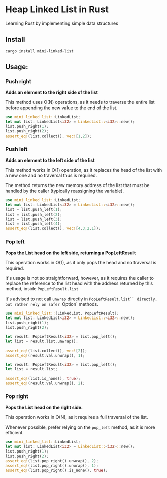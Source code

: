# Heap Linked List in Rust

Learning Rust by implementing simple data structures

## Install

```cargo install mini-linked-list```

## Usage:

### Push right
**Adds an element to the right side of the list**

This method uses O(N) operations, as it needs to traverse
the entire list before appending the new value to the end of the list.

```rust
use mini_linked_list::LinkedList;
let mut list: LinkedList<i32> = LinkedList::<i32>::new();
list.push_right(1);
list.push_right(2);
assert_eq!(list.collect(), vec![1,2]);
```

### Push left
**Adds an element to the left side of the list**

This method works in O(1) operation, as it replaces the head of the list
with a new one and no traversal thus is required.

The method returns the new memory address of the list that must be handled
by the caller (typically reassigning the variable).

```rust
use mini_linked_list::LinkedList;
let mut list: LinkedList<i32> = LinkedList::<i32>::new();
list = list.push_left(1);
list = list.push_left(2);
list = list.push_left(3);
list = list.push_left(4);
assert_eq!(list.collect(), vec![4,3,2,1]);
```

### Pop left
**Pops the List head on the left side, returning a PopLeftResult**

This operation works in O(1), as it only pops the head and
no traversal is required.

It's usage is not so straightforward, however, as it requires
the caller to replace the reference to the list head with the
address returned by this method, inside `PopLeftResult.list`

It's advised to not call `unwrap` directly in `PopLeftResult.list``
directly, but rather rely on safer `Option` methods.

```rust
use mini_linked_list::{LinkedList, PopLeftResult};
let mut list: LinkedList<i32> = LinkedList::<i32>::new();
list.push_right(1);
list.push_right(2);

let result: PopLeftResult<i32> = list.pop_left();
let list = result.list.unwrap();

assert_eq!(list.collect(), vec![2]);
assert_eq!(result.val.unwrap(), 1);

let result: PopLeftResult<i32> = list.pop_left();
let list = result.list;

assert_eq!(list.is_none(), true);
assert_eq!(result.val.unwrap(), 2);
```

### Pop right
**Pops the List head on the right side.**

This operation works in O(N), as it requires a full traversal
of the list.

Whenever possible, prefer relying on the `pop_left` method, as it is more
efficient.

```rust
use mini_linked_list::LinkedList;
let mut list: LinkedList<i32> = LinkedList::<i32>::new();
list.push_right(1);
list.push_right(2);
assert_eq!(list.pop_right().unwrap(), 2);
assert_eq!(list.pop_right().unwrap(), 1);
assert_eq!(list.pop_right().is_none(), true);
```